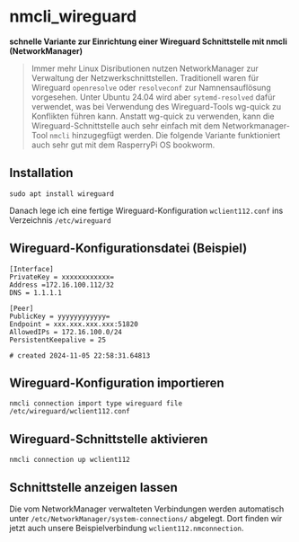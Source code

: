 # nmcli_wireguard
**schnelle Variante zur Einrichtung einer Wireguard Schnittstelle mit nmcli (NetworkManager)**

>Immer mehr Linux Disributionen nutzen NetworkManager zur Verwaltung der Netzwerkschnittstellen.
>Traditionell waren für Wireguard `openresolve` oder `resolveconf` zur Namnensauflösung vorgesehen. Unter Ubuntu 24.04 wird aber `sytemd-resolved` dafür verwendet, was bei Verwendung des Wireguard-Tools wg-quick zu Konflikten führen kann.
>Anstatt wg-quick zu verwenden, kann die Wireguard-Schnittstelle auch sehr einfach mit dem Networkmanager-Tool `nmcli` hinzugegfügt werden.
>Die folgende Variante funktioniert auch sehr gut mit dem RasperryPi OS bookworm.

## Installation
```
sudo apt install wireguard
```
Danach lege ich eine fertige Wireguard-Konfiguration `wclient112.conf` ins Verzeichnis `/etc/wireguard`
## Wireguard-Konfigurationsdatei (Beispiel)
```
[Interface]
PrivateKey = xxxxxxxxxxxx=
Address =172.16.100.112/32
DNS = 1.1.1.1

[Peer]
PublicKey = yyyyyyyyyyyy=
Endpoint = xxx.xxx.xxx.xxx:51820
AllowedIPs = 172.16.100.0/24
PersistentKeepalive = 25

# created 2024-11-05 22:58:31.64813
```
## Wireguard-Konfiguration importieren
```
nmcli connection import type wireguard file /etc/wireguard/wclient112.conf
```
## Wireguard-Schnittstelle aktivieren
```
nmcli connection up wclient112
```
## Schnittstelle anzeigen lassen
Die vom NetworkManager verwalteten Verbindungen werden automatisch unter `/etc/NetworkManager/system-connections/` abgelegt.
Dort finden wir jetzt auch unsere Beispielverbindung `wclient112.nmconnection`.
